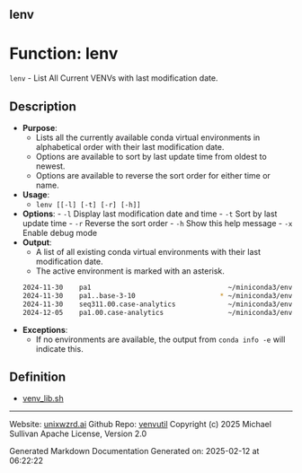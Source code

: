 ## lenv
# Function: lenv
`lenv` - List All Current VENVs with last modification date.
## Description
- **Purpose**: 
  - Lists all the currently available conda virtual environments in alphabetical order with
    their last modification date.
  - Options are available to sort by last update time from oldest to newest.
  - Options are available to reverse the sort order for either time or name.
- **Usage**: 
  - `lenv [[-l] [-t] [-r] [-h]]`
- **Options**: 
      - `-l`   Display last modification date and time
      - `-t`   Sort by last update time
      - `-r`   Reverse the sort order
      - `-h`   Show this help message
      - `-x`   Enable debug mode
- **Output**: 
  - A list of all existing conda virtual environments with their last modification date.
  - The active environment is marked with an asterisk.
  ```bash
  2024-11-30    pa1                                  ~/miniconda3/envs/pa1
  2024-11-30    pa1..base-3-10                     * ~/miniconda3/envs/pa1..base-3-10
  2024-11-30    seq311.00.case-analytics             ~/miniconda3/envs/seq311.00.case-analytics
  2024-12-05    pa1.00.case-analytics                ~/miniconda3/envs/pa1.00.case-analytics
  ```
- **Exceptions**: 
  - If no environments are available, the output from `conda info -e` will indicate this.

## Definition 

* [venv_lib.sh](../venv_lib_sh.md)
---

Website: [unixwzrd.ai](https://unixwzrd.ai)
Github Repo: [venvutil](https://github.com/unixwzrd/venvutil)
Copyright (c) 2025 Michael Sullivan
Apache License, Version 2.0

Generated Markdown Documentation
Generated on: 2025-02-12 at 06:22:22
